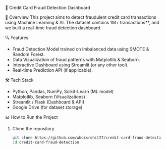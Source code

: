 🚀 Credit Card Fraud Detection Dashboard

📌 Overview
This project aims to detect fraudulent credit card transactions using Machine Learning & AI. The dataset contains 1M+ transactions**, and we built a real-time fraud detection dashboard.

🔍 Features
- Fraud Detection Model trained on imbalanced data using SMOTE & Random Forest.
- Data Visualization of fraud patterns with Matplotlib & Seaborn.
- Interactive Dashboard using Streamlit (or any other tool).
- Real-time Prediction API (if applicable).

🛠️ Tech Stack
- Python, Pandas, NumPy, Scikit-Learn (ML model)
- Matplotlib, Seaborn (Visualizations)
- Streamlit / Flask (Dashboard & API)
- Google Drive (for dataset storage)

📊 How to Run the Project
1. Clone the repository
   ```bash
   git clone https://github.com/whoisrohit27/credit-card-fraud-detection.git
   cd credit-card-fraud-detection
